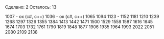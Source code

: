 Сделано: 2
Осталось: 13

1007 - ок (c#, c++)
1036 - ок (c#, c++)
1065
1094
1123 -
1152
1181
1210
1239
1268
1297
1326
1355
1384
1413
1442
1471
1500
1529
1558
1587
1616
1645
1674
1703
1732
1761
1790
1819
1848
1877
1906
1935
1964
1993
2022
2051
2080
2109
2138
 

